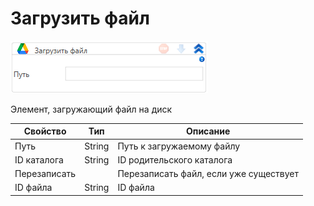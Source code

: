 # Загрузить файл

![](<../../../../.gitbook/assets/image (342).png>)

Элемент, загружающий файл на диск

| Свойство     | Тип    | Описание                               |
| ------------ | ------ | -------------------------------------- |
| Путь         | String | Путь к загружаемому файлу              |
| ID каталога  | String | ID родительского каталога              |
| Перезаписать |        | Перезаписать файл, если уже существует |
| ID файла     | String | ID файла                               |
